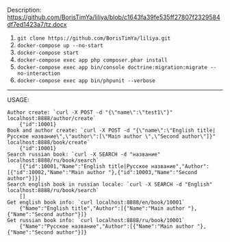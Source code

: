 Description: https://github.com/BorisTimYa/liliya/blob/c1643fa39fe535ff27807f2329584df7ed1423a7/tz.docx

1. `git clone https://github.com/BorisTimYa/liliya.git` 
2. `docker-compose up --no-start`
3. `docker-compose start`
4. `docker-compose exec app php composer.phar install`   
5. `docker-compose exec app bin/console doctrine:migration:migrate --no-interaction`
6. `docker-compose exec app bin/phpunit --verbose`
-------------------
USAGE:
   
    Author create: `curl -X POST -d "{\"name\":\"test1\"}" localhost:8888/author/create`
        {"id":10001}
    Book and author create: `curl -X POST -d "{\"name\":\"English title|Русское название\",\"author\":[\"Main author \",\"Second author\"]}" localhost:8888/book/create`
        {"id":10001}
    Search russian book: `curl -X SEARCH -d "название" localhost:8888/ru/book/search`
        [{"id":10001,"Name":"English title|Русское название","Author":[{"id":10002,"Name":"Main author "},{"id":10003,"Name":"Second author"}]}]
    Search english book in russian locale: `curl -X SEARCH -d "English" localhost:8888/ru/book/search`
        []
    Get english book info: `curl localhost:8888/en/book/10001`
        {"Name":"English title","Author":[{"Name":"Main author "},{"Name":"Second author"}]}    
    Get russian book info: `curl localhost:8888/ru/book/10001`
        {"Name":"Русское название","Author":[{"Name":"Main author "},{"Name":"Second author"}]}    
    
